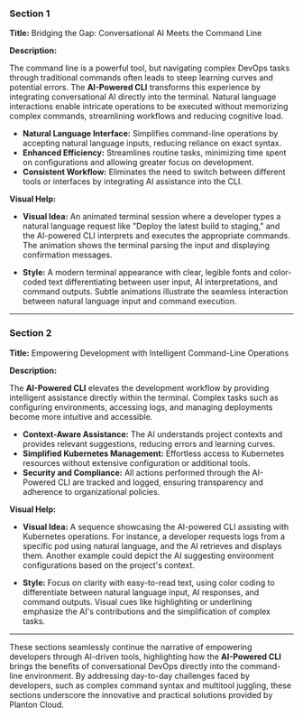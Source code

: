 ### Section 1

**Title:** Bridging the Gap: Conversational AI Meets the Command Line

**Description:**

The command line is a powerful tool, but navigating complex DevOps tasks through traditional commands often leads to
steep learning curves and potential errors. The **AI-Powered CLI** transforms this experience by integrating
conversational AI directly into the terminal. Natural language interactions enable intricate operations to be executed
without memorizing complex commands, streamlining workflows and reducing cognitive load.

- **Natural Language Interface:** Simplifies command-line operations by accepting natural language inputs, reducing
  reliance on exact syntax.
- **Enhanced Efficiency:** Streamlines routine tasks, minimizing time spent on configurations and allowing greater focus
  on development.
- **Consistent Workflow:** Eliminates the need to switch between different tools or interfaces by integrating AI
  assistance into the CLI.

**Visual Help:**

- **Visual Idea:** An animated terminal session where a developer types a natural language request like "Deploy the
  latest build to staging," and the AI-powered CLI interprets and executes the appropriate commands. The animation shows
  the terminal parsing the input and displaying confirmation messages.

- **Style:** A modern terminal appearance with clear, legible fonts and color-coded text differentiating between user
  input, AI interpretations, and command outputs. Subtle animations illustrate the seamless interaction between natural
  language input and command execution.

---

### Section 2

**Title:** Empowering Development with Intelligent Command-Line Operations

**Description:**

The **AI-Powered CLI** elevates the development workflow by providing intelligent assistance directly within the
terminal. Complex tasks such as configuring environments, accessing logs, and managing deployments become more intuitive
and accessible.

- **Context-Aware Assistance:** The AI understands project contexts and provides relevant suggestions, reducing errors
  and learning curves.
- **Simplified Kubernetes Management:** Effortless access to Kubernetes resources without extensive configuration or
  additional tools.
- **Security and Compliance:** All actions performed through the AI-Powered CLI are tracked and logged, ensuring
  transparency and adherence to organizational policies.

**Visual Help:**

- **Visual Idea:** A sequence showcasing the AI-powered CLI assisting with Kubernetes operations. For instance, a
  developer requests logs from a specific pod using natural language, and the AI retrieves and displays them. Another
  example could depict the AI suggesting environment configurations based on the project's context.

- **Style:** Focus on clarity with easy-to-read text, using color coding to differentiate between natural language
  input, AI responses, and command outputs. Visual cues like highlighting or underlining emphasize the AI's
  contributions and the simplification of complex tasks.

---

These sections seamlessly continue the narrative of empowering developers through AI-driven tools, highlighting how the
**AI-Powered CLI** brings the benefits of conversational DevOps directly into the command-line environment. By
addressing day-to-day challenges faced by developers, such as complex command syntax and multitool juggling, these
sections underscore the innovative and practical solutions provided by Planton Cloud.
